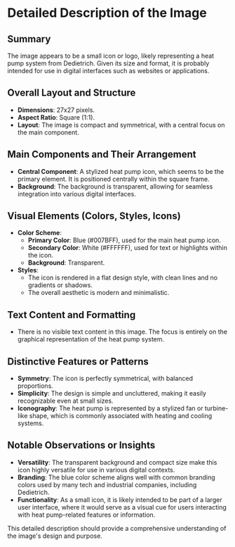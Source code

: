 # Detailed Description of the Image

## Summary
The image appears to be a small icon or logo, likely representing a heat pump system from Dedietrich. Given its size and format, it is probably intended for use in digital interfaces such as websites or applications.

## Overall Layout and Structure
- **Dimensions**: 27x27 pixels.
- **Aspect Ratio**: Square (1:1).
- **Layout**: The image is compact and symmetrical, with a central focus on the main component.

## Main Components and Their Arrangement
- **Central Component**: A stylized heat pump icon, which seems to be the primary element. It is positioned centrally within the square frame.
- **Background**: The background is transparent, allowing for seamless integration into various digital interfaces.

## Visual Elements (Colors, Styles, Icons)
- **Color Scheme**:
  - **Primary Color**: Blue (#007BFF), used for the main heat pump icon.
  - **Secondary Color**: White (#FFFFFF), used for text or highlights within the icon.
  - **Background**: Transparent.
- **Styles**:
  - The icon is rendered in a flat design style, with clean lines and no gradients or shadows.
  - The overall aesthetic is modern and minimalistic.

## Text Content and Formatting
- There is no visible text content in this image. The focus is entirely on the graphical representation of the heat pump system.

## Distinctive Features or Patterns
- **Symmetry**: The icon is perfectly symmetrical, with balanced proportions.
- **Simplicity**: The design is simple and uncluttered, making it easily recognizable even at small sizes.
- **Iconography**: The heat pump is represented by a stylized fan or turbine-like shape, which is commonly associated with heating and cooling systems.

## Notable Observations or Insights
- **Versatility**: The transparent background and compact size make this icon highly versatile for use in various digital contexts.
- **Branding**: The blue color scheme aligns well with common branding colors used by many tech and industrial companies, including Dedietrich.
- **Functionality**: As a small icon, it is likely intended to be part of a larger user interface, where it would serve as a visual cue for users interacting with heat pump-related features or information.

This detailed description should provide a comprehensive understanding of the image's design and purpose.